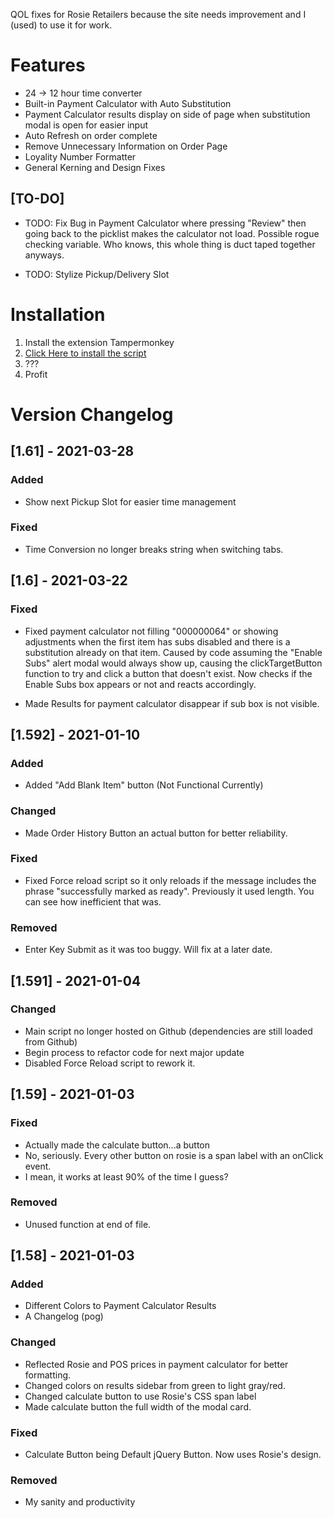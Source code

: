 QOL fixes for Rosie Retailers because the site needs improvement and I (used) to use it for work.

# Features
- 24 -> 12 hour time converter
- Built-in Payment Calculator with Auto Substitution
- Payment Calculator results display on side of page when substitution modal is open for easier input
- Auto Refresh on order complete
- Remove Unnecessary Information on Order Page
- Loyality Number Formatter
- General Kerning and Design Fixes


## [TO-DO]

- TODO: Fix Bug in Payment Calculator where pressing "Review" then going back to the picklist makes the calculator not load. Possible rogue checking variable. Who knows, this whole thing is duct taped together anyways.

- TODO: Stylize Pickup/Delivery Slot



# Installation
1) Install the extension Tampermonkey
2) [Click Here to install the script](https://github.com/Ryah/Rosie-Addon-Suite/raw/main/main.user.js)
3) ???
4) Profit

# Version Changelog


## [1.61] - 2021-03-28

### Added

- Show next Pickup Slot for easier time management

### Fixed

- Time Conversion no longer breaks string when switching tabs.


## [1.6] - 2021-03-22


### Fixed

- Fixed payment calculator not filling "000000064" or showing adjustments when the first item has subs disabled and there is a substitution already on that item. Caused by code assuming the "Enable Subs" alert modal would always show up, causing the clickTargetButton function to try and click a button that doesn't exist. Now checks if the Enable Subs box appears or not and reacts accordingly.

- Made Results for payment calculator disappear if sub box is not visible.


## [1.592] - 2021-01-10

### Added

- Added "Add Blank Item" button (Not Functional Currently)

### Changed

- Made Order History Button an actual button for better reliability.

### Fixed

- Fixed Force reload script so it only reloads if the message includes the phrase "successfully marked as ready". Previously it used length. You can see how inefficient that was.

### Removed

- Enter Key Submit as it was too buggy. Will fix at a later date.


## [1.591] - 2021-01-04

### Changed

- Main script no longer hosted on Github (dependencies are still loaded from Github)
- Begin process to refactor code for next major update
- Disabled Force Reload script to rework it.

## [1.59] - 2021-01-03

### Fixed

- Actually made the calculate button...a button
- No, seriously. Every other button on rosie is a span label with an onClick event.
- I mean, it works at least 90% of the time I guess? 

### Removed

- Unused function at end of file.

## [1.58] - 2021-01-03

### Added

- Different Colors to Payment Calculator Results
- A Changelog (pog)

### Changed

- Reflected Rosie and POS prices in payment calculator for better formatting.
- Changed colors on results sidebar from green to light gray/red.
- Changed calculate button to use Rosie's CSS span label
- Made calculate button the full width of the modal card.

### Fixed

- Calculate Button being Default jQuery Button. Now uses Rosie's design.

### Removed

- My sanity and productivity
